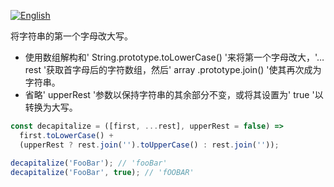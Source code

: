 
<a href="./README.md" target="_blank"><img src="https://img.shields.io/badge/-English-gray" alt="English"/></a>

将字符串的第一个字母改大写。

- 使用数组解构和' String.prototype.toLowerCase() '来将第一个字母改大，'…rest '获取首字母后的字符数组，然后' array .prototype.join() '使其再次成为字符串。
- 省略' upperRest '参数以保持字符串的其余部分不变，或将其设置为' true '以转换为大写。

```js
const decapitalize = ([first, ...rest], upperRest = false) =>
  first.toLowerCase() +
  (upperRest ? rest.join('').toUpperCase() : rest.join(''));
```

```js
decapitalize('FooBar'); // 'fooBar'
decapitalize('FooBar', true); // 'fOOBAR'
```
